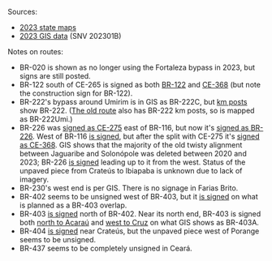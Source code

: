 Sources:
* [2023 state maps](https://www.gov.br/dnit/pt-br/rodovias/mapa-de-gerenciamento/)
* [2023 GIS data](https://geo.epl.gov.br/portal/home/item.html?id=1e51ef64981f48b08e56e9b98d92fa56) (SNV 202301B)

Notes on routes:
* BR-020 is shown as no longer using the Fortaleza bypass in 2023, but signs are still posted.
* BR-122 south of CE-265 is signed as both [BR-122](https://www.google.com/maps/@-5.0727015,-39.0627108,3a,30.8y,155.36h,82.61t/data=!3m6!1e1!3m4!1siCxj2A7kuIYp0csvbODxhg!2e0!7i16384!8i8192?entry=ttu) and [CE-368](https://www.google.com/maps/@-5.297447,-38.9204353,3a,30.5y,0.76h,97.78t/data=!3m6!1e1!3m4!1sz8oLW6Vf5306LME3nLHa8A!2e0!7i16384!8i8192?entry=ttu) (but note the construction sign for BR-122).
* BR-222's bypass around Umirim is in GIS as BR-222C, but [km posts](https://www.google.com/maps/@-3.6809226,-39.3414001,3a,15.3y,102.46h,87.23t/data=!3m6!1e1!3m4!1se8IM3yytSfbBqr2x7hckmQ!2e0!7i16384!8i8192?entry=ttu) show BR-222. ([The old route](https://www.google.com/maps/@-3.6765109,-39.342508,3a,18.3y,96.04h,87.79t/data=!3m6!1e1!3m4!1snmTSqO3yyvUVVqo1eyL9tA!2e0!7i16384!8i8192?entry=ttu) also has BR-222 km posts, so is mapped as BR-222Umi.)
* BR-226 was [signed as CE-275](https://www.google.com/maps/@-5.998184,-38.6129556,3a,26.6y,171.51h,84.26t/data=!3m6!1e1!3m4!1scvYD0K8Cc9eyvvCxxDSD3Q!2e0!7i13312!8i6656) east of BR-116, but now it's [signed as BR-226](https://www.google.com/maps/@-6.03931,-38.4754153,3a,39.7y,258.66h,82.46t/data=!3m6!1e1!3m4!1sM0pDm_gIFoStkaljv-Rs7g!2e0!7i16384!8i8192?entry=ttu). West of BR-116 [is signed](https://www.google.com/maps/@-5.9038043,-38.6269347,3a,26.5y,325.63h,85.08t/data=!3m6!1e1!3m4!1sGIKDDd0sN-x27v3X8YcqaQ!2e0!7i16384!8i8192?entry=ttu), but after the split with CE-275 it's [signed as CE-368](https://www.google.com/maps/@-5.8889081,-38.66442,3a,33.7y,310.52h,84.06t/data=!3m6!1e1!3m4!1sx_uK62QSOAhrPlXrcGw9Dg!2e0!7i13312!8i6656?entry=ttu). GIS shows that the majority of the old twisty alignment between Jaguaribe and Solonópole was deleted between 2020 and 2023; BR-226 [is signed](https://www.google.com/maps/@-5.7340772,-39.0026467,3a,18.2y,105.72h,86.98t/data=!3m6!1e1!3m4!1sFvR9IFyouNi0Ok6uWh_xLw!2e0!7i16384!8i8192?entry=ttu) leading up to it from the west. Status of the unpaved piece from Crateús to Ibiapaba is unknown due to lack of imagery.
* BR-230's west end is per GIS. There is no signage in Farias Brito.
* BR-402 seems to be unsigned west of BR-403, but it [is signed](https://www.google.com/maps/@-3.221257,-40.0884007,3a,34.2y,38.8h,82.37t/data=!3m6!1e1!3m4!1s_SNvtmEQgJLbkzEEZjreOw!2e0!7i16384!8i8192?entry=ttu) on what is planned as a BR-403 overlap.
* BR-403 [is signed](https://www.google.com/maps/@-3.1129884,-40.0837817,3a,18.1y,37.16h,87.43t/data=!3m6!1e1!3m4!1sny-PqRtQclz9qUMr8sOYew!2e0!7i16384!8i8192?entry=ttu) north of BR-402. Near its north end, BR-403 is signed both [north to Acaraú](https://www.google.com/maps/@-2.9032035,-40.1186427,3a,31.9y,222.96h,82.85t/data=!3m6!1e1!3m4!1sWHndlc53-G9Mcml24yFzKQ!2e0!7i16384!8i8192?entry=ttu) and [west to Cruz](https://www.google.com/maps/@-2.919304,-40.1681545,3a,42.1y,138.41h,87.15t/data=!3m6!1e1!3m4!1sfUHCslaota0DcEvkC2_1mQ!2e0!7i16384!8i8192?entry=ttu) on what GIS shows as BR-403A.
* BR-404 [is signed](https://www.google.com/maps/@-5.1490255,-40.6693829,3a,16y,162.3h,84.95t/data=!3m6!1e1!3m4!1ssJXLTFpRHdwfPUV4MayA8w!2e0!7i16384!8i8192?entry=ttu) near Crateús, but the unpaved piece west of Porange seems to be unsigned.
* BR-437 seems to be completely unsigned in Ceará.
